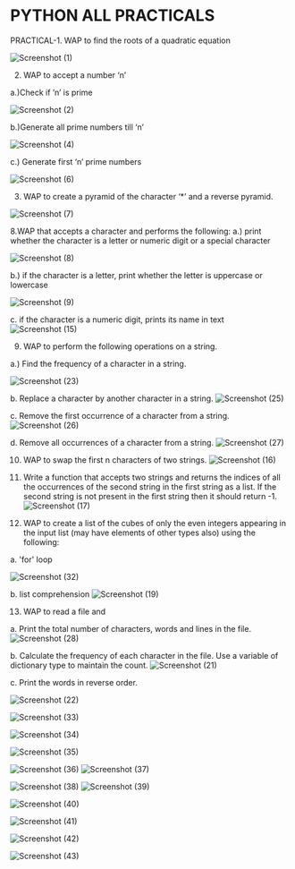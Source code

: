 
# PYTHON ALL PRACTICALS 


PRACTICAL-1. WAP to find the roots of a quadratic equation

![Screenshot (1)](https://github.com/user-attachments/assets/045f4855-53de-493f-8295-ea2ed2c9da99)

2. WAP to accept a number ‘n’

a.)Check if ’n’ is prime

![Screenshot (2)](https://github.com/user-attachments/assets/4f12106b-7d02-49c5-9151-177919c02d7f)


    
b.)Generate all prime numbers till ‘n’

![Screenshot (4)](https://github.com/user-attachments/assets/f885537d-38d2-4ccf-8f89-f7cd6a8a69bc)

c.) Generate first ‘n’ prime numbers


![Screenshot (6)](https://github.com/user-attachments/assets/d410cefb-f37d-4009-b5cc-29f93d7f268a)






3. WAP to create a pyramid of the character ‘*’ and a reverse pyramid.


![Screenshot (7)](https://github.com/user-attachments/assets/9b86c73f-ebba-4c0a-a1ff-08ee764e88f3)


8.WAP that accepts a character and performs the following:
a.) print whether the character is a letter or numeric digit or a special character


![Screenshot (8)](https://github.com/user-attachments/assets/7449f850-2d5d-48e9-bc5e-53676338b982)



b.) if the character is a letter, print whether the letter is uppercase or lowercase

![Screenshot (9)](https://github.com/user-attachments/assets/7bbed36f-efe1-4830-8190-cde974894aa2)


c. if the character is a numeric digit, prints its name in text
![Screenshot (15)](https://github.com/user-attachments/assets/88e05cf5-dfc4-4d18-a570-d18c8efc9041)



9. WAP to perform the following operations on a string.

  a.) Find the frequency of a character in a string.
  
![Screenshot (23)](https://github.com/user-attachments/assets/1be6875f-4114-49fe-8554-47f7592a674f)



b. Replace a character by another character in a string.
![Screenshot (25)](https://github.com/user-attachments/assets/6510af71-d615-4104-9d8b-d74ab6a3f012)




c. Remove the first occurrence of a character from a string.
![Screenshot (26)](https://github.com/user-attachments/assets/2626b4c2-0a6c-4c8d-a566-eb132d4666fc)


d. Remove all occurrences of a character from a string.
![Screenshot (27)](https://github.com/user-attachments/assets/760e13d6-f51e-40d5-8e3f-e079178370f6)




10. WAP to swap the first n characters of two strings.
![Screenshot (16)](https://github.com/user-attachments/assets/d5db04c0-c4e8-4dbc-95b1-9f84d6461f2b)



11. Write a function that accepts two strings and returns the indices of all the occurrences of 
the second string in the first string as a list. If the second string is not present in the first 
string then it should return -1.
![Screenshot (17)](https://github.com/user-attachments/assets/9c181952-737a-448e-99ad-50334643272b)





12. WAP to create a list of the cubes of only the even integers appearing in the input list 
(may have elements of other types also) using the following:

a. 'for' loop

![Screenshot (32)](https://github.com/user-attachments/assets/065d0624-4200-4809-a435-71ea125dfbda)


b. list comprehension
![Screenshot (19)](https://github.com/user-attachments/assets/fa3425d9-61dc-4703-bacc-6051b019fbf6)




13. WAP to read a file and    

a. Print the total number of characters, words and lines in the file.
![Screenshot (28)](https://github.com/user-attachments/assets/3c671184-8975-437f-9265-bd85f17d56bd)


b. Calculate the frequency of each character in the file. Use a variable of dictionary 
type to maintain the count.
![Screenshot (21)](https://github.com/user-attachments/assets/ebb60ab5-2f7a-46e1-91af-cfa051afbe06)



c. Print the words in reverse order.

![Screenshot (22)](https://github.com/user-attachments/assets/719e6589-d893-48fe-8c55-3adac3e04f7d)




![Screenshot (33)](https://github.com/user-attachments/assets/4d7c13bd-dfca-42f6-aec4-2c26604e7bcb)


![Screenshot (34)](https://github.com/user-attachments/assets/fb426d7b-bd1f-44ec-895e-85db6e3ed006)


![Screenshot (35)](https://github.com/user-attachments/assets/58f2c509-0900-41a8-8c1e-355dbbfc87b5)



![Screenshot (36)](https://github.com/user-attachments/assets/ab5ac6a0-daa3-4623-8821-42bc39f9c925)
![Screenshot (37)](https://github.com/user-attachments/assets/6c454f1c-53bd-4bc6-977c-057e45c88b36)

![Screenshot (38)](https://github.com/user-attachments/assets/c3d74c26-5d28-4ef8-94a5-c112b40e2eb7)
![Screenshot (39)](https://github.com/user-attachments/assets/ff85a18b-6aa9-4ead-908f-aed99cae2f75)

![Screenshot (40)](https://github.com/user-attachments/assets/2d36d32c-362b-4ff8-a0b7-cc27a8de0791)


![Screenshot (41)](https://github.com/user-attachments/assets/5b7aecae-07b3-4d91-bbc2-47807df533e0)


![Screenshot (42)](https://github.com/user-attachments/assets/572704d8-7615-4c89-8de7-a51f9d8904b7)


![Screenshot (43)](https://github.com/user-attachments/assets/5e9a2bdc-b90a-4ed0-8ef3-8163c186f108)








